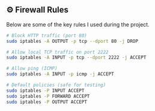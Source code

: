 ## ⚙️ Firewall Rules
Below are some of the key rules I used during the project.

```bash
# Block HTTP traffic (port 80)
sudo iptables -A OUTPUT -p tcp --dport 80 -j DROP

# Allow local TCP traffic on port 2222
sudo iptables -A INPUT -p tcp --dport 2222 -j ACCEPT

# Allow ping (ICMP)
sudo iptables -A INPUT -p icmp -j ACCEPT

# Default policies (safe for testing)
sudo iptables -P INPUT ACCEPT
sudo iptables -P FORWARD ACCEPT
sudo iptables -P OUTPUT ACCEPT
